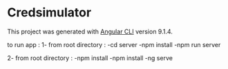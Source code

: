 # Credsimulator

This project was generated with [Angular CLI](https://github.com/angular/angular-cli) version 9.1.4.

to run app :
1-  from root directory :
    -cd server
    -npm install
    -npm run server
    
2-  from root directory : 
     -npm install
     -npm install
     -ng serve
             
